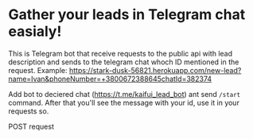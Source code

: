 # Gather your leads in Telegram chat easialy!
This is Telegram bot that receive requests to the public api with lead description and sends to the telegram chat whoch ID mentioned in the request. Example: https://stark-dusk-56821.herokuapp.com/new-lead?name=Ivan&phoneNumber=+3800672388645chatId=382374

Add bot to deciered chat (https://t.me/kaifui_lead_bot) ant send `/start` command. After that you'll see the message with your id, use it in your requests so.

POST request 

